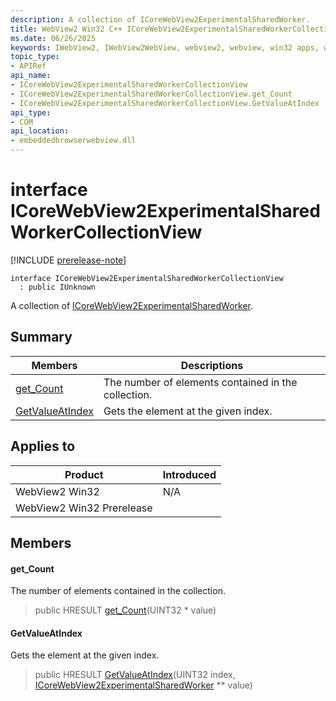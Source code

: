 ```yaml
---
description: A collection of ICoreWebView2ExperimentalSharedWorker.
title: WebView2 Win32 C++ ICoreWebView2ExperimentalSharedWorkerCollectionView
ms.date: 06/26/2025
keywords: IWebView2, IWebView2WebView, webview2, webview, win32 apps, win32, edge, ICoreWebView2, ICoreWebView2Controller, browser control, edge html, ICoreWebView2ExperimentalSharedWorkerCollectionView
topic_type: 
- APIRef
api_name:
- ICoreWebView2ExperimentalSharedWorkerCollectionView
- ICoreWebView2ExperimentalSharedWorkerCollectionView.get_Count
- ICoreWebView2ExperimentalSharedWorkerCollectionView.GetValueAtIndex
api_type:
- COM
api_location:
- embeddedbrowserwebview.dll
---
```


# interface ICoreWebView2ExperimentalSharedWorkerCollectionView

[!INCLUDE [prerelease-note](../includes/prerelease-note.md)]

```
interface ICoreWebView2ExperimentalSharedWorkerCollectionView
  : public IUnknown
```

A collection of [ICoreWebView2ExperimentalSharedWorker](icorewebview2experimentalsharedworker.md#icorewebview2experimentalsharedworker).

## Summary

 Members                        | Descriptions
--------------------------------|---------------------------------------------
[get_Count](#get_count) | The number of elements contained in the collection.
[GetValueAtIndex](#getvalueatindex) | Gets the element at the given index.

## Applies to

Product                         | Introduced
--------------------------------|---------------------------------------------
WebView2 Win32            |    N/A
WebView2 Win32 Prerelease |    

## Members

#### get_Count

The number of elements contained in the collection.

> public HRESULT [get_Count](#get_count)(UINT32 * value)

#### GetValueAtIndex

Gets the element at the given index.

> public HRESULT [GetValueAtIndex](#getvalueatindex)(UINT32 index, [ICoreWebView2ExperimentalSharedWorker](icorewebview2experimentalsharedworker.md#icorewebview2experimentalsharedworker) ** value)

